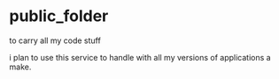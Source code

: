 # public_folder 
to carry all my code stuff


i plan to use this service to handle with all my versions of applications a make.
